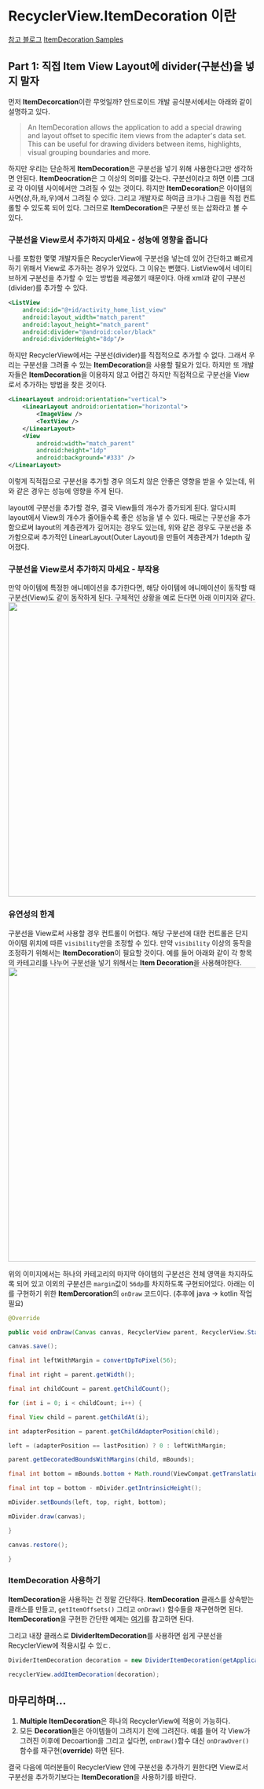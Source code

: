 # RecyclerView.ItemDecoration 이란
[참고 블로그](https://proandroiddev.com/itemdecoration-in-android-e18a0692d848)
[ItemDecoration Samples]()

## Part 1: 직접 Item View Layout에 divider(구분선)을 넣지 말자

먼저 **ItemDecorcation**이란 무엇일까? 안드로이드 개발 공식분서에서는 아래와 같이 설명하고 있다.

> An ItemDecoration allows the application to add a special drawing and layout offset to specific item views from the adapter's data set. This can be useful for drawing dividers between items, highlights, visual grouping boundaries and more.

하지만 우리는 단순하게 **ItemDecoration**은 구분선을 넣기 위해 사용한다고만 생각하면 안된다.
**ItemDeocration**은 그 이상의 의미를 갖는다. 구분선이라고 하면 이름 그대로 각 아이템 사이에서만 그려질 수 있는 것이다. 하지만 **ItemDecoration**은 아이템의 사면(상,하,좌,우)에서 그려질 수 있다. 그리고 개발자로 하여금 크기나 그림을 직접 컨트롤할 수 있도록 되어 있다. 그러므로 **ItemDecoration**은 구분선 또는 삽화라고 볼 수 있다.

### 구분선을 View로서 추가하지 마세요 - 성능에 영향을 줍니다
나를 포함한 몇몇 개발자들은 RecyclerView에 구분선을 넣는데 있어 간단하고 빠르게 하기 위해서 View로 추가하는 경우가 있었다.
그 이유는 뻔했다. ListView에서 네이티브하게 구분선을 추가할 수 있는 방법을 제공했기 때문이다.
아래 xml과 같이 구분선(divider)를 추가할 수 있다.

``` xml
<ListView
    android:id="@+id/activity_home_list_view"
    android:layout_width="match_parent" 
    android:layout_height="match_parent"
    android:divider="@android:color/black"
    android:dividerHeight="8dp"/>

```
하지만 RecyclerView에서는 구분선(divider)를 직접적으로 추가할 수 없다.
그래서 우리는 구분선을 그려줄 수 있는 **ItemDecoration**을 사용할 필요가 있다.
하지만 또 개발자들은 **ItemDecoration**을 이용하지 않고 어렵긴 하지만 직접적으로 구분선을 View로서 추가하는 방법을 찾은 것이다.
``` xml
<LinearLayout android:orientation="vertical">
    <LinearLayout android:orientation="horizontal">
        <ImageView />
        <TextView />
    </LinearLayout>
    <View
        android:width="match_parent"
        android:height="1dp"
        android:background="#333" />
</LinearLayout>
```
이렇게 직적접으로 구분선을 추가할 경우 의도치 않은 안좋은 영향을 받을 수 있는데, 위와 같은 경우는 성능에 영향을 주게 된다.

layout에 구분선을 추가할 경우, 결국 View들의 개수가 증가되게 된다.
알다시피 layout에서 View의 개수가 줄어들수록 좋은 성능을 낼 수 있다.
때로는 구분선을 추가함으로써 layout의 계층관계가 깊어지는 경우도 있는데,
위와 같은 경우도 구분선을 추가함으로써 추가적인 LinearLayout(Outer Layout)을 만들어 계층관계가 1depth 깊어졌다.

### 구분선을 View로서 추가하지 마세요 - 부작용

만약 아이템에 특정한 애니메이션을 추가한다면, 해당 아이템에 애니메이션이 동작할 때 구분선(View)도 같이 동작하게 된다.
구체적인 상황을 예로 든다면 아래 이미지와 같다.
<img src="" height=600/>

### 유연성의 한계
구분선을 View로써 사용할 경우 컨트롤이 어렵다.
해당 구분선에 대한 컨트롤은 단지 아이템 위치에 따른 `visibility`만을 조정할 수 있다.
만약 `visibility` 이상의 동작을 조정하기 위해서는 **ItemDecoration**이 필요할 것이다.
예를 들어 아래와 같이 각 항목의 카테고리를 나누어 구분선을 넣기 위해서는 **Item Decoration**을 사용해야한다.
<img src="https://miro.medium.com/max/1080/1*VdxwtT2NKyLm3PkAxNwLvQ.png" height=600/>

위의 이미지에서는 하나의 카테고리의 마지막 아이템의 구분선은 전체 영역을 차지하도록 되어 있고 이외의 구분선은 `margin`값이 `56dp`를 차지하도록 구현되어있다.
아래는 이를 구현하기 위한 **ItemDercoration**의 `onDraw` 코드이다.
(추후에 java -> kotlin 작업 필요)
``` java
@Override

public void onDraw(Canvas canvas, RecyclerView parent, RecyclerView.State state) {

canvas.save();

final int leftWithMargin = convertDpToPixel(56);

final int right = parent.getWidth();

final int childCount = parent.getChildCount();

for (int i = 0; i < childCount; i++) {

final View child = parent.getChildAt(i);

int adapterPosition = parent.getChildAdapterPosition(child);

left = (adapterPosition == lastPosition) ? 0 : leftWithMargin;

parent.getDecoratedBoundsWithMargins(child, mBounds);

final int bottom = mBounds.bottom + Math.round(ViewCompat.getTranslationY(child));

final int top = bottom - mDivider.getIntrinsicHeight();

mDivider.setBounds(left, top, right, bottom);

mDivider.draw(canvas);

}

canvas.restore();

}
```

### ItemDecoration 사용하기
**ItemDecoration**을 사용하는 건 정말 간단하다.
**ItemDecoration** 클래스를 상속받는 클래스를 만들고, `getItemOffsets()` 그리고 `onDraw()` 함수들을 재구현하면 된다. **ItemDecoration**을 구현한 간단한 예제는 [여기]()를 참고하면 된다.

그리고 내장 클래스로 **DividerItemDecoration**를 사용하면 쉽게 구분선을 RecyclerView에 적용시킬 수 있ㄷ.
``` java
DividerItemDecoration decoration = new DividerItemDecoration(getApplicationContext(), VERTICAL);

recyclerView.addItemDecoration(decoration);
```

## 마무리하며...
1. **Multiple ItemDecoration**은 하나의 RecyclerView에 적용이 가능하다.
2. 모든 **Decoration**들은 아이템들이 그려지기 전에 그려진다. 예를 들어 각 View가 그려진 이후에 Decoartion을 그리고 싶다면, `onDraw()`함수 대신 `onDrawOver()` 함수를 재구현(**override**) 하면 된다.

결국 다음에 여러분들이 RecyclerView 안에 구분선을 추가하기 원한다면 View로서 구분선을 추가하기보다는 **ItemDecoration**을 사용하기를 바란다.
